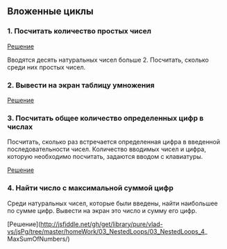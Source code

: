 ## Вложенные циклы
### 1. Посчитать количество простых чисел

[Решение](http://jsfiddle.net/gh/get/library/pure/vlad-vs/jsPg/tree/master/homeWork/03_NestedLoops/03_NestedLoops_1CountSimpleNumbers/)

Вводятся десять натуральных чисел больше 2. Посчитать, сколько среди них простых чисел.
### 2. Вывести на экран таблицу умножения

[Решение](http://jsfiddle.net/gh/get/library/pure/vlad-vs/jsPg/tree/master/homeWork/03_NestedLoops/03_NestedLoops_2_MultiplicationTable/)

### 3. Посчитать общее количество определенных цифр в числах
Посчитать, сколько раз встречается определенная цифра в введенной последовательности чисел. Количество вводимых чисел и цифра, которую необходимо посчитать, задаются вводом с клавиатуры.

[Решение](http://jsfiddle.net/gh/get/library/pure/vlad-vs/jsPg/tree/master/homeWork/03_NestedLoops/03_NestedLoops_3_CountNumbers/)

### 4. Найти число с максимальной суммой цифр
Среди натуральных чисел, которые были введены, найти наибольшее по сумме цифр. Вывести на экран это число и сумму его цифр.

[Решение](http://jsfiddle.net/gh/get/library/pure/vlad-vs/jsPg/tree/master/homeWork/03_NestedLoops/03_NestedLoops_4_ MaxSumOfNumbers/)